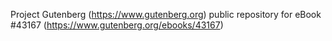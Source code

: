 Project Gutenberg (https://www.gutenberg.org) public repository for eBook #43167 (https://www.gutenberg.org/ebooks/43167)
